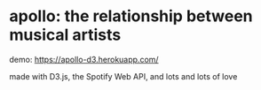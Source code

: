 # apollo: the relationship between musical artists
demo: https://apollo-d3.herokuapp.com/

made with D3.js, the Spotify Web API, and lots and lots of love